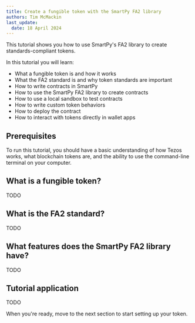 ```yaml
---
title: Create a fungible token with the SmartPy FA2 library
authors: Tim McMackin
last_update:
  date: 18 April 2024
---
```


This tutorial shows you how to use SmartPy's FA2 library to create standards-compliant tokens.

In this tutorial you will learn:

- What a fungible token is and how it works
- What the FA2 standard is and why token standards are important
- How to write contracts in SmartPy
- How to use the SmartPy FA2 library to create contracts
- How to use a local sandbox to test contracts
- How to write custom token behaviors
- How to deploy the contract
- How to interact with tokens directly in wallet apps

## Prerequisites

To run this tutorial, you should have a basic understanding of how Tezos works, what blockchain tokens are, and the ability to use the command-line terminal on your computer.

## What is a fungible token?

TODO

## What is the FA2 standard?

TODO

## What features does the SmartPy FA2 library have?

TODO

## Tutorial application

TODO

When you're ready, move to the next section to start setting up your token.